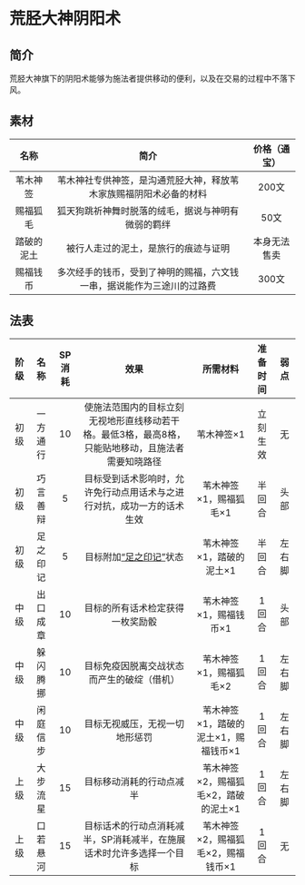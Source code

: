 # 荒胫大神阴阳术

## 简介

荒胫大神旗下的阴阳术能够为施法者提供移动的便利，以及在交易的过程中不落下风。

## 素材

名称|简介|价格（通宝）
:--:|:--:|:--:
苇木神签|苇木神社专供神签，是沟通荒胫大神，释放苇木家族赐福阴阳术必备的材料|200文
赐福狐毛|狐天狗跳祈神舞时脱落的绒毛，据说与神明有微弱的羁绊|50文
踏破的泥土|被行人走过的泥土，是旅行的痕迹与证明|本身无法售卖
赐福钱币|多次经手的钱币，受到了神明的赐福，六文钱一串，据说能作为三途川的过路费|300文

## 法表

阶级|名称|SP消耗|效果|所需材料|准备时间|弱点
:--:|:--:|:--:|:--:|:--:|:--:|:--:
初级|一方通行|10|使施法范围内的目标立刻无视地形直线移动若干格。最低3格，最高8格，只能贴地移动，且施法者需要知晓路径|苇木神签×1|立刻生效|无
初级|巧言善辩|5|目标受到话术影响时，允许免行动点用话术与之进行对抗，成功一方的话术生效|苇木神签×1，赐福狐毛×1|半回合|头部
初级|足之印记|5|目标附加<a href="../../../../status/normal/#足之印记" target="_blank">“足之印记”</a>状态|苇木神签×1，踏破的泥土×1|半回合|左右脚
中级|出口成章|10|目标的所有话术检定获得一枚奖励骰|苇木神签×1，赐福钱币×1|1回合|头部
中级|躲闪腾挪|10|目标免疫因脱离交战状态而产生的破绽（借机）|苇木神签×1，赐福狐毛×2|1回合|左右脚
中级|闲庭信步|10|目标无视威压，无视一切地形惩罚|苇木神签×1，踏破的泥土×1，赐福钱币×1|1回合|左右脚
上级|大步流星|15|目标移动消耗的行动点减半|苇木神签×2，赐福狐毛×2，踏破的泥土×1|1回合|左右脚
上级|口若悬河|15|目标话术的行动点消耗减半，SP消耗减半，在施展话术时允许多选择一个目标|苇木神签×2，赐福狐毛×2，赐福钱币×1|1回合|无
